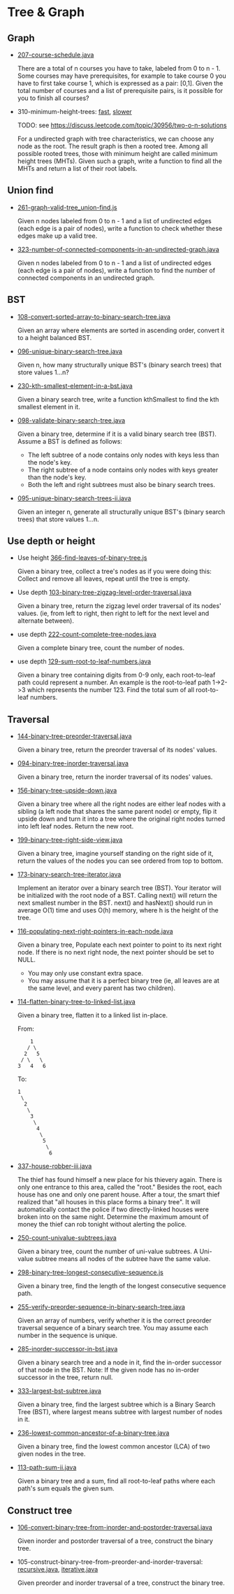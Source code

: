 # Tree & Graph

## Graph

- [207-course-schedule.java](../leetcode-java/207-course-schedule.java)

    There are a total of n courses you have to take, labeled from 0 to n - 1. Some courses may have prerequisites, for example to take course 0 you have to first take course 1, which is expressed as a pair: [0,1]. Given the total number of courses and a list of prerequisite pairs, is it possible for you to finish all courses?

- 310-minimum-height-trees: [fast](../leetcode-java/310-minimum-height-trees.java), [slower](../leetcode-java/310-minimum-height-trees_slower.java)

    TODO: see https://discuss.leetcode.com/topic/30956/two-o-n-solutions

    For a undirected graph with tree characteristics, we can choose any node as the root. The result graph is then a rooted tree. Among all possible rooted trees, those with minimum height are called minimum height trees (MHTs). Given such a graph, write a function to find all the MHTs and return a list of their root labels.

## Union find

- [261-graph-valid-tree_union-find.js](../leetcode-js/261-graph-valid-tree_union-find.js)

    Given n nodes labeled from 0 to n - 1 and a list of undirected edges (each edge is a pair of nodes), write a function to check whether these edges make up a valid tree.

- [323-number-of-connected-components-in-an-undirected-graph.java](../leetcode-java/323-number-of-connected-components-in-an-undirected-graph.java)

    Given n nodes labeled from 0 to n - 1 and a list of undirected edges (each edge is a pair of nodes), write a function to find the number of connected components in an undirected graph.

## BST

- [108-convert-sorted-array-to-binary-search-tree.java](../leetcode-java/108-convert-sorted-array-to-binary-search-tree.java)

    Given an array where elements are sorted in ascending order, convert it to a height balanced BST.

- [096-unique-binary-search-tree.java](../leetcode-java/096-unique-binary-search-tree.java)

    Given n, how many structurally unique BST's (binary search trees) that store values 1...n?

- [230-kth-smallest-element-in-a-bst.java](../leetcode-java/230-kth-smallest-element-in-a-bst.java)

    Given a binary search tree, write a function kthSmallest to find the kth smallest element in it.

- [098-validate-binary-search-tree.java](../leetcode-java/098-validate-binary-search-tree.java)

    Given a binary tree, determine if it is a valid binary search tree (BST). Assume a BST is defined as follows:

    - The left subtree of a node contains only nodes with keys less than the node's key.
    - The right subtree of a node contains only nodes with keys greater than the node's key.
    - Both the left and right subtrees must also be binary search trees.

- [095-unique-binary-search-trees-ii.java](../leetcode-java/095-unique-binary-search-trees-ii.java)

    Given an integer n, generate all structurally unique BST's (binary search trees) that store values 1...n.

## Use depth or height

- Use height [366-find-leaves-of-binary-tree.js](../leetcode-js/366-find-leaves-of-binary-tree.js)

    Given a binary tree, collect a tree's nodes as if you were doing this: Collect and remove all leaves, repeat until the tree is empty.

- Use depth [103-binary-tree-zigzag-level-order-traversal.java](../leetcode-java/103-binary-tree-zigzag-level-order-traversal.java)

    Given a binary tree, return the zigzag level order traversal of its nodes' values. (ie, from left to right, then right to left for the next level and alternate between).

- use depth [222-count-complete-tree-nodes.java](../leetcode-java/222-count-complete-tree-nodes.java)

    Given a complete binary tree, count the number of nodes.

- use depth [129-sum-root-to-leaf-numbers.java](../leetcode-java/129-sum-root-to-leaf-numbers.java)

    Given a binary tree containing digits from 0-9 only, each root-to-leaf path could represent a number. An example is the root-to-leaf path 1->2->3 which represents the number 123. Find the total sum of all root-to-leaf numbers.

## Traversal

- [144-binary-tree-preorder-traversal.java](../leetcode-java/144-binary-tree-preorder-traversal.java)

    Given a binary tree, return the preorder traversal of its nodes' values.

- [094-binary-tree-inorder-traversal.java](../leetcode-java/094-binary-tree-inorder-traversal.java)

    Given a binary tree, return the inorder traversal of its nodes' values.

- [156-binary-tree-upside-down.java](../leetcode-java/156-binary-tree-upside-down.java)

    Given a binary tree where all the right nodes are either leaf nodes with a sibling (a left node that shares the same parent node) or empty, flip it upside down and turn it into a tree where the original right nodes turned into left leaf nodes. Return the new root.

- [199-binary-tree-right-side-view.java](../leetcode-java/199-binary-tree-right-side-view.java)

    Given a binary tree, imagine yourself standing on the right side of it, return the values of the nodes you can see ordered from top to bottom.

- [173-binary-search-tree-iterator.java](../leetcode-java/173-binary-search-tree-iterator.java)

    Implement an iterator over a binary search tree (BST). Your iterator will be initialized with the root node of a BST. Calling next() will return the next smallest number in the BST. next() and hasNext() should run in average O(1) time and uses O(h) memory, where h is the height of the tree.

- [116-populating-next-right-pointers-in-each-node.java](../leetcode-java/116-populating-next-right-pointers-in-each-node.java)

    Given a binary tree, Populate each next pointer to point to its next right node. If there is no next right node, the next pointer should be set to NULL.

    - You may only use constant extra space.
    - You may assume that it is a perfect binary tree (ie, all leaves are at the same level, and every parent has two children).

- [114-flatten-binary-tree-to-linked-list.java](../leetcode-java/114-flatten-binary-tree-to-linked-list.java)

    Given a binary tree, flatten it to a linked list in-place.

    From:

    ```
        1
       / \
      2   5
     / \   \
    3   4   6
    ```

    To:

    ```
    1
     \
      2
       \
        3
         \
          4
           \
            5
             \
              6
    ```

- [337-house-robber-iii.java](../leetcode-java/337-house-robber-iii.java)

    The thief has found himself a new place for his thievery again. There is only one entrance to this area, called the "root." Besides the root, each house has one and only one parent house. After a tour, the smart thief realized that "all houses in this place forms a binary tree". It will automatically contact the police if two directly-linked houses were broken into on the same night. Determine the maximum amount of money the thief can rob tonight without alerting the police.

- [250-count-univalue-subtrees.java](../leetcode-java/250-count-univalue-subtrees.java)

    Given a binary tree, count the number of uni-value subtrees. A Uni-value subtree means all nodes of the subtree have the same value.

- [298-binary-tree-longest-consecutive-sequence.js](../leetcode-js/298-binary-tree-longest-consecutive-sequence.js)

    Given a binary tree, find the length of the longest consecutive sequence path.

- [255-verify-preorder-sequence-in-binary-search-tree.java](../leetcode-java/255-verify-preorder-sequence-in-binary-search-tree.java)

    Given an array of numbers, verify whether it is the correct preorder traversal sequence of a binary search tree. You may assume each number in the sequence is unique.

- [285-inorder-successor-in-bst.java](../leetcode-java/285-inorder-successor-in-bst.java)

    Given a binary search tree and a node in it, find the in-order successor of that node in the BST. Note: If the given node has no in-order successor in the tree, return null.

- [333-largest-bst-subtree.java](../leetcode-java/333-largest-bst-subtree.java)

    Given a binary tree, find the largest subtree which is a Binary Search Tree (BST), where largest means subtree with largest number of nodes in it.

- [236-lowest-common-ancestor-of-a-binary-tree.java](../leetcode-java/236-lowest-common-ancestor-of-a-binary-tree.java)

    Given a binary tree, find the lowest common ancestor (LCA) of two given nodes in the tree.

- [113-path-sum-ii.java](../leetcode-java/113-path-sum-ii.java)

    Given a binary tree and a sum, find all root-to-leaf paths where each path's sum equals the given sum.

## Construct tree

- [106-convert-binary-tree-from-inorder-and-postorder-traversal.java](../leetcode-java/106-convert-binary-tree-from-inorder-and-postorder-traversal.java)

    Given inorder and postorder traversal of a tree, construct the binary tree.

- 105-construct-binary-tree-from-preorder-and-inorder-traversal: [recursive.java](../leetcode-java/105-construct-binary-tree-from-preorder-and-inorder-traversal.java), [iterative.java](../leetcode-java/105-construct-binary-tree-from-preorder-and-inorder-traversal_iterative.java)

    Given preorder and inorder traversal of a tree, construct the binary tree.
